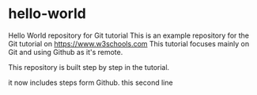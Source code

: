 # hello-world
Hello World repository for Git tutorial
This is an example repository for the Git tutorial on https://www.w3schools.com
This tutorial focuses mainly on Git and using Github as it's remote.

This repository is built step by step in the tutorial.

it now includes steps form Github.
this second line
